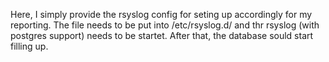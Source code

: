 Here, I simply provide the rsyslog config for seting up accordingly for my reporting.
The file needs to be put into /etc/rsyslog.d/ and thr rsyslog (with postgres support) needs to be startet.
After that, the database sould start filling up.

